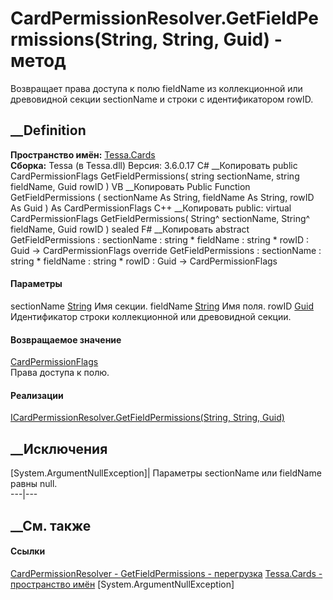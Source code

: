 # CardPermissionResolver.GetFieldPermissions(String, String, Guid) - метод
Возвращает права доступа к полю fieldName из коллекционной или древовидной
секции sectionName и строки с идентификатором rowID.
## __Definition
 **Пространство имён:** [Tessa.Cards](N_Tessa_Cards.htm)  
 **Сборка:** Tessa (в Tessa.dll) Версия: 3.6.0.17
C# __Копировать
     public CardPermissionFlags GetFieldPermissions(
    	string sectionName,
    	string fieldName,
    	Guid rowID
    )
VB __Копировать
     Public Function GetFieldPermissions ( 
    	sectionName As String,
    	fieldName As String,
    	rowID As Guid
    ) As CardPermissionFlags
C++ __Копировать
     public:
    virtual CardPermissionFlags GetFieldPermissions(
    	String^ sectionName, 
    	String^ fieldName, 
    	Guid rowID
    ) sealed
F# __Копировать
     abstract GetFieldPermissions : 
            sectionName : string * 
            fieldName : string * 
            rowID : Guid -> CardPermissionFlags 
    override GetFieldPermissions : 
            sectionName : string * 
            fieldName : string * 
            rowID : Guid -> CardPermissionFlags 
#### Параметры
sectionName [String](https://learn.microsoft.com/dotnet/api/system.string)
    Имя секции.
fieldName [String](https://learn.microsoft.com/dotnet/api/system.string)
    Имя поля.
rowID [Guid](https://learn.microsoft.com/dotnet/api/system.guid)
    Идентификатор строки коллекционной или древовидной секции.
#### Возвращаемое значение
[CardPermissionFlags](T_Tessa_Cards_CardPermissionFlags.htm)  
Права доступа к полю.
#### Реализации
[ICardPermissionResolver.GetFieldPermissions(String, String,
Guid)](M_Tessa_Cards_ICardPermissionResolver_GetFieldPermissions_1.htm)  
##  __Исключения
[System.ArgumentNullException]|  Параметры sectionName или fieldName равны
null.  
---|---  
## __См. также
#### Ссылки
[CardPermissionResolver - ](T_Tessa_Cards_CardPermissionResolver.htm)
[GetFieldPermissions -
перегрузка](Overload_Tessa_Cards_CardPermissionResolver_GetFieldPermissions.htm)
[Tessa.Cards - пространство имён](N_Tessa_Cards.htm)
[System.ArgumentNullException]
